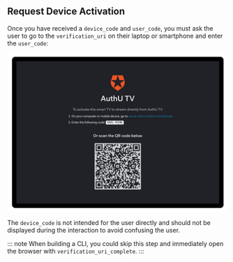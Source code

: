 ## Request Device Activation

Once you have received a `device_code` and `user_code`, you must ask the user to go to the `verification_uri` on their laptop or smartphone and enter the `user_code`:

![Request Device Activation](/media/articles/flows/guides/device-auth/request-device-activation.png)

The `device_code` is not intended for the user directly and should not be displayed during the interaction to avoid confusing the user.

::: note
When building a CLI, you could skip this step and immediately open the browser with `verification_uri_complete`. 
:::

